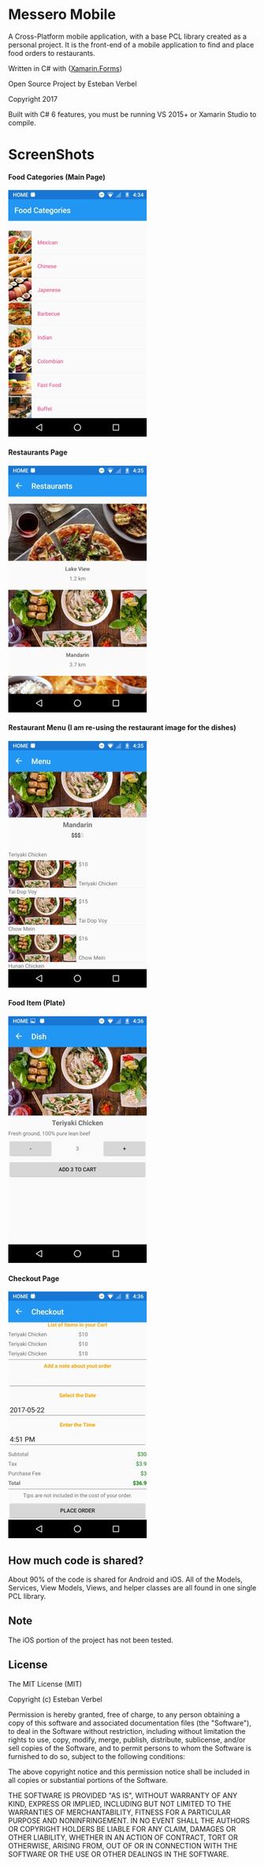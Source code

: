 # Messero Mobile

A Cross-Platform mobile application, with a base PCL library created as a personal project. It is the front-end of a mobile application to find and place food orders to restaurants.

Written in C# with ([Xamarin.Forms](http://www.xamarin.com/forms)) 

Open Source Project by Esteban Verbel

Copyright 2017 

Built with C# 6 features, you must be running VS 2015+ or Xamarin Studio to compile.

ScreenShots
===========

#### Food Categories (Main Page)

![](Art/1_Screenshot_categories.png)

#### Restaurants Page

![](Art/2_Screenshot_restaurants.png)

#### Restaurant Menu (I am re-using the restaurant image for the dishes)

![](Art/3_Screenshot_restaurant.png)

#### Food Item (Plate)

![](Art/4_Screenshot_plate.png)

#### Checkout Page

![](Art/5_Screenshot_checkout.png)

## How much code is shared?

About 90% of the code is shared for Android and iOS. All of the Models, Services, View Models, Views, and helper classes are all found in one single PCL library.

## Note

The iOS portion of the project has not been tested.

## License
The MIT License (MIT)

Copyright (c) Esteban Verbel

Permission is hereby granted, free of charge, to any person obtaining a copy of
this software and associated documentation files (the "Software"), to deal in
the Software without restriction, including without limitation the rights to
use, copy, modify, merge, publish, distribute, sublicense, and/or sell copies of
the Software, and to permit persons to whom the Software is furnished to do so,
subject to the following conditions:

The above copyright notice and this permission notice shall be included in all
copies or substantial portions of the Software.

THE SOFTWARE IS PROVIDED "AS IS", WITHOUT WARRANTY OF ANY KIND, EXPRESS OR
IMPLIED, INCLUDING BUT NOT LIMITED TO THE WARRANTIES OF MERCHANTABILITY, FITNESS
FOR A PARTICULAR PURPOSE AND NONINFRINGEMENT. IN NO EVENT SHALL THE AUTHORS OR
COPYRIGHT HOLDERS BE LIABLE FOR ANY CLAIM, DAMAGES OR OTHER LIABILITY, WHETHER
IN AN ACTION OF CONTRACT, TORT OR OTHERWISE, ARISING FROM, OUT OF OR IN
CONNECTION WITH THE SOFTWARE OR THE USE OR OTHER DEALINGS IN THE SOFTWARE.
